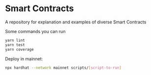 # Smart Contracts

A repository for explanation and examples of diverse Smart Contracts

Some commands you can run

```bash
yarn lint
yarn test
yarn coverage
```

Deploy in mainnet:

```bash
npx hardhat --network mainnet scripts/[script-to-run]
```
